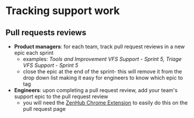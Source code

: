 
# Tracking support work

## Pull requests reviews

- **Product managers**: for each team, track pull request reviews in a new epic each sprint
  - examples: _Tools and Improvement VFS Support - Sprint 5, Triage VFS Support - Sprint 5_
  - close the epic at the end of the sprint- this will remove it from the drop down list making it easy for engineers to know which epic to tag
- **Engineers**: upon completing a pull request review, add your team's support epic to the pull request review
  - you will need the [ZenHub Chrome Extension](https://www.zenhub.com/extension) to easily do this on the pull request page
